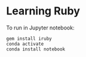 # Learning Ruby

To run in Jupyter notebook:
```shell
gem install iruby
conda activate
conda install notebook
```
